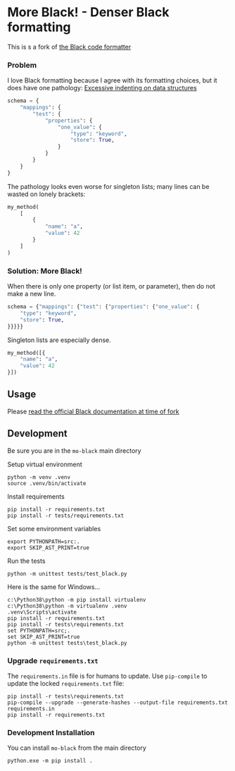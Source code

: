 
# More Black! - Denser Black formatting

This is s a fork of [the Black code formatter](https://github.com/psf/black)

### Problem

I love Black formatting because I agree with its formatting choices, but it does have one pathology: [Excessive indenting on data structures](https://github.com/psf/black/issues/626)

```python
schema = {
    "mappings": {
        "test": {
            "properties": {
                "one_value": {
                    "type": "keyword",
                    "store": True,
                }
            }
        }
    }
}
```

The pathology looks even worse for singleton lists; many lines can be wasted on lonely brackets:  

```python
my_method(
    [
        {
            "name": "a",
            "value": 42
        }
    ]
)
```


### Solution: More Black!

When there is only one property (or list item, or parameter), then do not make a new line.

```python
schema = {"mappings": {"test": {"properties": {"one_value": {
    "type": "keyword", 
    "store": True,
}}}}}

```

Singleton lists are especially dense. 

```python
my_method([{
    "name": "a",
    "value": 42
}])
```


## Usage

Please [read the official Black documentation at time of fork](https://github.com/psf/black/blob/537ea8df35b1004bdb228b483907fb5dd92e5257/README.md#usage)


## Development

Be sure you are in the `mo-black` main directory

Setup virtual environment

    python -m venv .venv
    source .venv/bin/activate

Install requirements 

    pip install -r requirements.txt
    pip install -r tests/requirements.txt

Set some environment variables

    export PYTHONPATH=src:.
    export SKIP_AST_PRINT=true

Run the tests 

    python -m unittest tests/test_black.py

Here is the same for Windows...

    c:\Python38\python -m pip install virtualenv
    c:\Python38\python -m virtualenv .venv             
    .venv\Scripts\activate
    pip install -r requirements.txt
    pip install -r tests\requirements.txt
    set PYTHONPATH=src;.
    set SKIP_AST_PRINT=true
    python -m unittest tests\test_black.py

### Upgrade `requirements.txt`

The `requirements.in` file is for humans to update.  Use `pip-compile` to update the locked `requirements.txt` file:

    pip install -r tests\requirements.txt
    pip-compile --upgrade --generate-hashes --output-file requirements.txt requirements.in
    pip install -r requirements.txt

### Development Installation

You can install `mo-black` from the main directory

    python.exe -m pip install .
